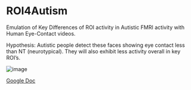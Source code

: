 # ROI4Autism

Emulation of Key Differences of ROI activity in Autistic FMRI activity with Human Eye-Contact videos.

Hypothesis: Autistic people detect these faces showing eye contact less than NT (neurotypical). They will also exhibit less activity overall in key ROI’s. 

![image](https://github.com/user-attachments/assets/a65b2a67-843a-4c41-ac20-d7dbf71b3257)


[Google Doc](https://docs.google.com/document/d/e/2PACX-1vTNQa9JzlTyuHH4BnUqcx7d9SL-cx-VxQcLLOzN39xi7Mm-_t4X7-HU9QQI1kyzyeR_EdDMzFnkY15F/pub)
